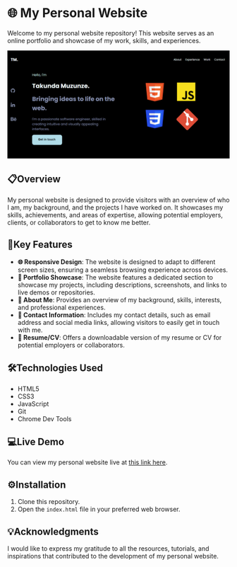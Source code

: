# 🌐 My Personal Website 

Welcome to my personal website repository! This website serves as an online portfolio and showcase of my work, skills, and experiences.


![Portfolio Website Preview](/preview.png)

## 📋Overview 

My personal website is designed to provide visitors with an overview of who I am, my background, and the projects I have worked on. It showcases my skills, achievements, and areas of expertise, allowing potential employers, clients, or collaborators to get to know me better.

## 🚀Key Features 

- **🌐 Responsive Design**: The website is designed to adapt to different screen sizes, ensuring a seamless browsing experience across devices.
- **🎨 Portfolio Showcase**: The website features a dedicated section to showcase my projects, including descriptions, screenshots, and links to live demos or repositories.
- **👋 About Me**: Provides an overview of my background, skills, interests, and professional experiences.
- **📧 Contact Information**: Includes my contact details, such as email address and social media links, allowing visitors to easily get in touch with me.
- **📄 Resume/CV**: Offers a downloadable version of my resume or CV for potential employers or collaborators.

## 🛠️Technologies Used 

- HTML5
- CSS3
- JavaScript
- Git
- Chrome Dev Tools

## 💻Live Demo 

You can view my personal website live at [this link here](https://takmuzunze.netlify.app).

## ⚙️Installation 

1. Clone this repository.
2. Open the `index.html` file in your preferred web browser.

## 💡Acknowledgments 

I would like to express my gratitude to all the resources, tutorials, and inspirations that contributed to the development of my personal website.

